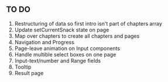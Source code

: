 ## TO DO
01. Restructuring of data so first intro isn't part of chapters array
02. Update setCurrentSnack state on page
03. Map over chapters to create all chapters and pages
04. Navigation and Progress
05. Page-leave animation on Input components
06. Handle multible select boxes on one page
07. Input-text/number and Range fields
08. Tooltip
09. Result page